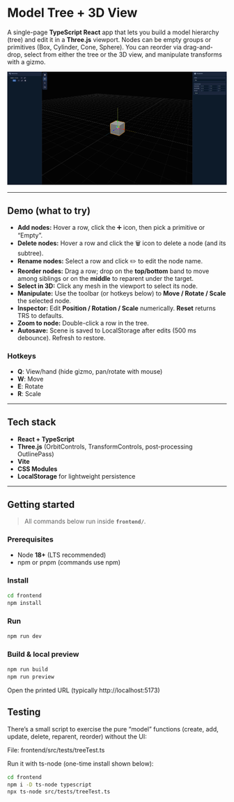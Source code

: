 # Model Tree + 3D View

A single-page **TypeScript React** app that lets you build a model hierarchy (tree) and edit it in a **Three.js** viewport. Nodes can be empty groups or primitives (Box, Cylinder, Cone, Sphere). You can reorder via drag-and-drop, select from either the tree or the 3D view, and manipulate transforms with a gizmo.

<p align="center">
  <img src="./frontend/src/images/Screenshot.PNG" alt="App preview" width="1000">
</p>

---

## Demo (what to try)

- **Add nodes:** Hover a row, click the ➕ icon, then pick a primitive or “Empty”.
- **Delete nodes:** Hover a row and click the 🗑 icon to delete a node (and its subtree).
- **Rename nodes:** Select a row and click ✏️ to edit the node name.
- **Reorder nodes:** Drag a row; drop on the **top/bottom** band to move among siblings or on the **middle** to reparent under the target.
- **Select in 3D:** Click any mesh in the viewport to select its node.
- **Manipulate:** Use the toolbar (or hotkeys below) to **Move / Rotate / Scale** the selected node.
- **Inspector:** Edit **Position / Rotation / Scale** numerically. **Reset** returns TRS to defaults.
- **Zoom to node:** Double-click a row in the tree.
- **Autosave:** Scene is saved to LocalStorage after edits (500 ms debounce). Refresh to restore.

### Hotkeys
- **Q**: View/hand (hide gizmo, pan/rotate with mouse)
- **W**: Move
- **E**: Rotate
- **R**: Scale

---

## Tech stack

- **React + TypeScript**
- **Three.js** (OrbitControls, TransformControls, post-processing OutlinePass)
- **Vite**
- **CSS Modules**
- **LocalStorage** for lightweight persistence

---

## Getting started

> All commands below run inside **`frontend/`**.

### Prerequisites
- Node **18+** (LTS recommended)
- npm or pnpm (commands use npm)

### Install
```bash
cd frontend
npm install
```

### Run
```bash
npm run dev
```

### Build & local preview
```bash
npm run build
npm run preview
```

Open the printed URL (typically http://localhost:5173)

## Testing

There’s a small script to exercise the pure “model” functions (create, add, update, delete, reparent, reorder) without the UI:

File: frontend/src/tests/treeTest.ts

Run it with ts-node (one-time install shown below):
```bash
cd frontend
npm i -D ts-node typescript
npx ts-node src/tests/treeTest.ts
```
